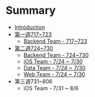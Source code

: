 # Summary

* [Introduction](README.md)
* [第一週717~723](week_717_723.md)
   * [Backend Team - 717~723](backend_team_717_723.md)
* [第二週724~730](week_724_730.md)
   * [Backend Team - 724~730](backend_team_724_730.md)
   * [iOS Team - 7/24 ~ 7/30](iOS_team_724_730.md)
   * [Data Team - 7/24 ~ 7/30](data_team_724_730.md)
   * [Web Team - 7/24 ~ 7/30](web_team_724_730.md)
* 第三週731~806
   * iOS Team - 7/31 ~ 8/6

